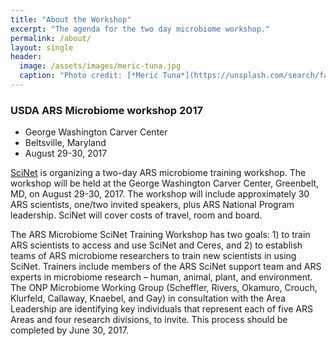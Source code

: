 ```yaml
---
title: "About the Workshop"
excerpt: "The agenda for the two day microbiome workshop."
permalink: /about/
layout: single
header:
  image: /assets/images/meric-tuna.jpg
  caption: "Photo credit: [*Meric Tuna*](https://unsplash.com/search/farm?photo=CE1OvMrZumQ)"
---
```


### USDA ARS Microbiome workshop 2017
* George Washington Carver Center
* Beltsville, Maryland
* August 29-30, 2017


[SciNet](https://www.ars.usda.gov/office-of-international-research-programs/scinet/) is organizing a two-day ARS microbiome training workshop. The workshop will be held at the George Washington Carver Center, Greenbelt, MD, on August 29-30, 2017. The workshop will include approximately 30 ARS scientists, one/two invited speakers, plus ARS National Program leadership. SciNet will cover costs of travel, room and board.

The ARS Microbiome SciNet Training Workshop has two goals: 1) to train ARS scientists to access and use SciNet and Ceres, and 2) to establish teams of ARS microbiome researchers to train new scientists in using SciNet. Trainers include members of the ARS SciNet support team and ARS experts in microbiome research – human, animal, plant, and environment. The ONP Microbiome Working Group (Scheffler, Rivers, Okamuro, Crouch, Klurfeld, Callaway, Knaebel, and Gay) in consultation with the Area Leadership are identifying key individuals that represent each of five ARS Areas and four research divisions, to invite. This process should be completed by June 30, 2017.
